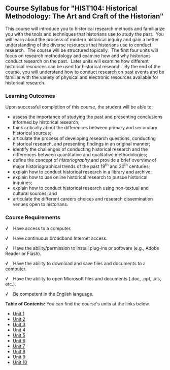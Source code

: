 Course Syllabus for "HIST104: Historical Methodology: The Art and Craft of the Historian"
-----------------------------------------------------------------------------------------

This course will introduce you to historical research methods and
familiarize you with the tools and techniques that historians use to
study the past.  You will learn about the process of modern historical
inquiry and gain a better understanding of the diverse resources that
historians use to conduct research.  The course will be structured
topically.  The first four units will focus on research methodology and
examine how and why historians conduct research on the past.  Later
units will examine how different historical resources can be used for
historical research.  By the end of the course, you will understand how
to conduct research on past events and be familiar with the variety of
physical and electronic resources available for historical research.

### Learning Outcomes

Upon successful completion of this course, the student will be able
to:  

-   assess the importance of studying the past and presenting
    conclusions informed by historical research;
-   think critically about the differences between primary and secondary
    historical sources;
-   articulate the process of developing research questions, conducting
    historical research, and presenting findings in an original manner;
-   identify the challenges of conducting historical research and the
    differences between quantitative and qualitative methodologies;
-   define the concept of *historiography*,and provide a brief overview
    of major historiographical trends of the past 19<sup>th</sup> and
    20<sup>th</sup> centuries;
-   explain how to conduct historical research in a library and archive;
-   explain how to use online historical research to pursue historical
    inquiries;
-   explain how to conduct historical research using non-textual and
    cultural sources; and
-   articulate the different careers choices and research dissemination
    venues open to historians.

### Course Requirements

√    Have access to a computer.  
  
 √    Have continuous broadband Internet access.  
  
 √    Have the ability/permission to install plug-ins or software (e.g.,
Adobe Reader or Flash).  
  
 √    Have the ability to download and save files and documents to a
computer.  
  
 √    Have the ability to open Microsoft files and documents (.doc,
.ppt, .xls, etc.).  
  
 √    Be competent in the English language.  
  
**Table of Contents:** You can find the course's units at the links below.

- [Unit 1](https://legacy.saylor.org/hist104/Unit01/)
- [Unit 2](https://legacy.saylor.org/hist104/Unit02/)
- [Unit 3](https://legacy.saylor.org/hist104/Unit03/)
- [Unit 4](https://legacy.saylor.org/hist104/Unit04/)
- [Unit 5](https://legacy.saylor.org/hist104/Unit05/)
- [Unit 6](https://legacy.saylor.org/hist104/Unit06/)
- [Unit 7](https://legacy.saylor.org/hist104/Unit07/)
- [Unit 8](https://legacy.saylor.org/hist104/Unit08/)
- [Unit 9](https://legacy.saylor.org/hist104/Unit09/)
- [Unit 10](https://legacy.saylor.org/hist104/Unit10/)
